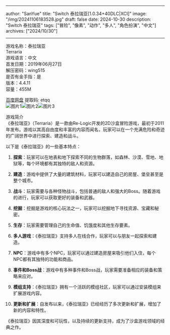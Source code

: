 
---
author: "SanYue"
title: "Switch 泰拉瑞亚[1.0.34+40DLC|XCI]"
image: "/img/20241106183528.jpg"
draft: false
date: 2024-10-30
description: "Switch 泰拉瑞亚"
tags: ["冒险", "像素", "动作", "多人", "角色扮演", "中文"]
archives: ["2024/10/30"]

---

游戏名称：泰拉瑞亚   
Terraria    
游戏语言：中文  
首发日期：2019年06月27日  
解压密码：wing515  
是否有金手指：是  
版本：4.4.11   
容量：455M

[百度网盘](https://pan.baidu.com/s/1kQqo5Njy2s6isBmURmVp2A) 提取码: etqq  
![图片1](/img/30c9b3.jpg)![图片2](/img/ac8ca9.jpg)![图片3](/img/bc75ab.jpg)  

游戏简介  
《泰拉瑞亚》（Terraria）是一款由Re-Logic开发的2D沙盒冒险游戏，最初于2011年发布。游戏以其高自由度和丰富的内容而闻名，玩家可以在一个充满危险和奇迹的广阔世界中进行探索、建造和战斗。

以下是《泰拉瑞亚》的一些基本特点：

1. **探索**：玩家可以在地表和地下探索不同的生物群落，如森林、沙漠、雪地、地狱等，每个环境都有其独特的敌人和资源。

2. **建造**：游戏中提供了大量的建筑材料，玩家可以建造自己的房屋、堡垒甚至是整个城市。

3. **战斗**：玩家需要与各种怪物战斗，包括普通的敌人和强大的Boss。随着游戏的进行，玩家可以获取更好的装备和武器。

4. **挖掘**：挖掘是游戏的核心玩法之一，玩家可以挖掘地下寻找资源、宝藏和秘密。

5. **生存**：玩家需要管理自己的生命值、饥饿度和其他生存要素。

6. **多人游戏**：《泰拉瑞亚》支持多人在线合作，玩家可以与朋友一起探索和建造。

7. **NPC**：游戏中有多个NPC，玩家可以通过建造房屋来吸引他们入住，每个NPC都有其独特的功能和商品。

8. **事件和Boss战**：游戏中有多种事件和Boss战，玩家需要准备相应的装备和策略来应对。

9. **模组支持**：《泰拉瑞亚》拥有一个活跃的模组社区，玩家可以通过安装模组来扩展游戏内容。

10. **更新和扩展**：自发布以来，《泰拉瑞亚》已经经历了多次更新和扩展，增加了新的内容和特性。

《泰拉瑞亚》因其深度和可玩性，以及持续的更新支持，成为了沙盒游戏领域的经典之作。
